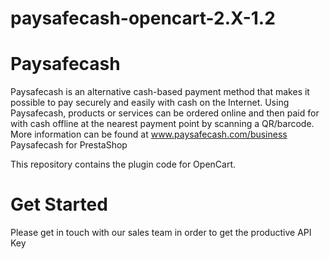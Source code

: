 # paysafecash-opencart-2.X-1.2


# Paysafecash

Paysafecash is an alternative cash-based payment method that makes it possible to pay securely and easily with cash on the Internet. Using Paysafecash, products or services can be ordered online and then paid for with cash offline at the nearest payment point by scanning a QR/barcode. More information can be found at www.paysafecash.com/business
Paysafecash for PrestaShop

This repository contains the plugin code for OpenCart.

# Get Started

Please get in touch with our sales team in order to get the productive API Key
